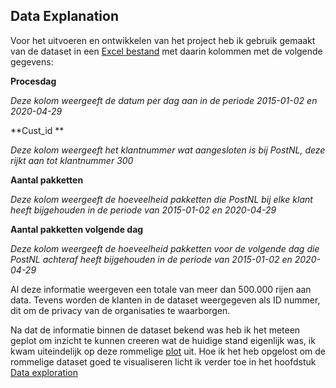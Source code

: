 ## Data Explanation


Voor het uitvoeren en ontwikkelen van het project heb ik gebruik gemaakt van de dataset in een [Excel bestand](https://github.com/Emir-Acikgoz-50/Minor-Data-Science/blob/main/Notebook%20Bewijzen/excel%20bestand.PNG) met daarin kolommen met de volgende gegevens: 

**Procesdag**

*Deze kolom weergeeft de datum per dag aan in de periode 2015-01-02 en 2020-04-29*

**Cust_id **

*Deze kolom weergeeft het klantnummer wat aangesloten is bij PostNL, deze rijkt aan tot klantnummer 300*

**Aantal pakketten** 

*Deze kolom weergeeft de hoeveelheid pakketten die PostNL bij elke klant heeft bijgehouden in de periode van 2015-01-02 en 2020-04-29*

**Aantal pakketten volgende dag**

*Deze kolom weergeeft de hoeveelheid pakketten voor de volgende dag die PostNL achteraf heeft bijgehouden in de periode van 2015-01-02 en 2020-04-29*

 

Al deze informatie weergeven een totale van meer dan 500.000 rijen aan data. Tevens worden de klanten in de dataset weergegeven als ID nummer, dit om de privacy van de organisaties te waarborgen.

Na dat de informatie binnen de dataset bekend was heb ik het meteen geplot om inzicht te kunnen creeren wat de huidige stand eigenlijk was, ik kwam uiteindelijk op deze rommelige [plot](https://github.com/Emir-Acikgoz-50/Minor-Data-Science/blob/main/Notebook%20Bewijzen/plot%201.PNG) uit. Hoe ik het heb opgelost om de rommelige dataset goed te visualiseren licht ik verder toe in het hoofdstuk [Data exploration](https://github.com/Emir-Acikgoz-50/Minor-Data-Science/blob/main/Data%20Preprocessing%20hoofdstuk/Data%20Exploration.md)
